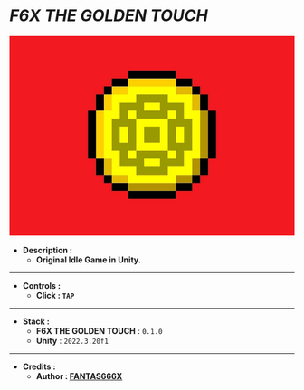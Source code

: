 # _F6X THE GOLDEN TOUCH_

![THUMBNAIL](Resources/Img/Thumbnail.png)

- **Description :**
  - **Original Idle Game in Unity.**

---

- **Controls :**
  - **Click : `TAP`**

---

- **Stack :**
  - **F6X THE GOLDEN TOUCH** : `0.1.0`
  - **Unity** : `2022.3.20f1`

---

- **Credits :**
  - **Author : [FANTAS666X](https://github.com/FANTAS666IXI)**
